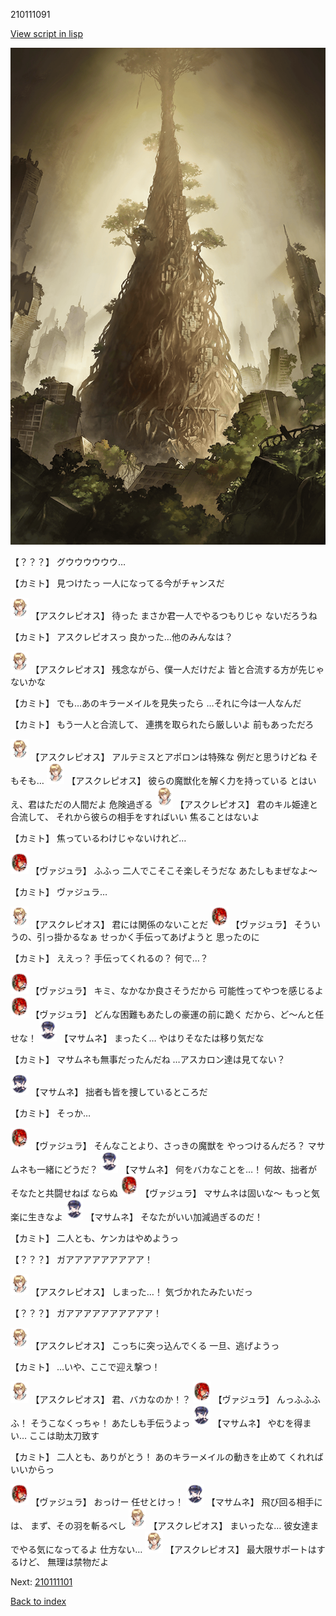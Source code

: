 210111091

[View script in lisp](../scripts/210111091.txt)

![in_underground_world.png](../images/backgrounds/in_underground_world.png)

【？？？】
グウウウウウウ…

【カミト】
見つけたっ
一人になってる今がチャンスだ

<img src="../images/units/1600111.png" alt="1600111.png" height="34"/>
【アスクレピオス】
待った
まさか君一人でやるつもりじゃ
ないだろうね

【カミト】
アスクレピオスっ
良かった…他のみんなは？

<img src="../images/units/1600111.png" alt="1600111.png" height="34"/>
【アスクレピオス】
残念ながら、僕一人だけだよ
皆と合流する方が先じゃないかな

【カミト】
でも…あのキラーメイルを見失ったら
…それに今は一人なんだ

【カミト】
もう一人と合流して、
連携を取られたら厳しいよ
前もあっただろ

<img src="../images/units/1600111.png" alt="1600111.png" height="34"/>
【アスクレピオス】
アルテミスとアポロンは特殊な
例だと思うけどね
そもそも…

<img src="../images/units/1600111.png" alt="1600111.png" height="34"/>
【アスクレピオス】
彼らの魔獣化を解く力を持っている
とはいえ、君はただの人間だよ
危険過ぎる

<img src="../images/units/1600111.png" alt="1600111.png" height="34"/>
【アスクレピオス】
君のキル姫達と合流して、
それから彼らの相手をすればいい
焦ることはないよ

【カミト】
焦っているわけじゃないけれど…

<img src="../images/units/3500511.png" alt="3500511.png" height="34"/>
【ヴァジュラ】
ふふっ
二人でこそこそ楽しそうだな
あたしもまぜなよ～

【カミト】
ヴァジュラ…

<img src="../images/units/1600111.png" alt="1600111.png" height="34"/>
【アスクレピオス】
君には関係のないことだ

<img src="../images/units/3500511.png" alt="3500511.png" height="34"/>
【ヴァジュラ】
そういうの、引っ掛かるなぁ
せっかく手伝ってあげようと
思ったのに

【カミト】
ええっ？
手伝ってくれるの？
何で…？

<img src="../images/units/3500511.png" alt="3500511.png" height="34"/>
【ヴァジュラ】
キミ、なかなか良さそうだから
可能性ってやつを感じるよ

<img src="../images/units/3500511.png" alt="3500511.png" height="34"/>
【ヴァジュラ】
どんな困難もあたしの豪運の前に跪く
だから、ど～んと任せな！

<img src="../images/units/3100111.png" alt="3100111.png" height="34"/>
【マサムネ】
まったく…
やはりそなたは移り気だな

【カミト】
マサムネも無事だったんだね
…アスカロン達は見てない？

<img src="../images/units/3100111.png" alt="3100111.png" height="34"/>
【マサムネ】
拙者も皆を捜しているところだ

【カミト】
そっか…

<img src="../images/units/3500511.png" alt="3500511.png" height="34"/>
【ヴァジュラ】
そんなことより、さっきの魔獣を
やっつけるんだろ？
マサムネも一緒にどうだ？

<img src="../images/units/3100111.png" alt="3100111.png" height="34"/>
【マサムネ】
何をバカなことを…！
何故、拙者がそなたと共闘せねば
ならぬ

<img src="../images/units/3500511.png" alt="3500511.png" height="34"/>
【ヴァジュラ】
マサムネは固いな～
もっと気楽に生きなよ

<img src="../images/units/3100111.png" alt="3100111.png" height="34"/>
【マサムネ】
そなたがいい加減過ぎるのだ！

【カミト】
二人とも、ケンカはやめようっ

【？？？】
ガアアアアアアアアア！

<img src="../images/units/1600111.png" alt="1600111.png" height="34"/>
【アスクレピオス】
しまった…！
気づかれたみたいだっ

【？？？】
ガアアアアアアアアアア！

<img src="../images/units/1600111.png" alt="1600111.png" height="34"/>
【アスクレピオス】
こっちに突っ込んでくる
一旦、逃げようっ

【カミト】
…いや、ここで迎え撃つ！

<img src="../images/units/1600111.png" alt="1600111.png" height="34"/>
【アスクレピオス】
君、バカなのか！？

<img src="../images/units/3500511.png" alt="3500511.png" height="34"/>
【ヴァジュラ】
んっふふふふ！
そうこなくっちゃ！
あたしも手伝うよっ

<img src="../images/units/3100111.png" alt="3100111.png" height="34"/>
【マサムネ】
やむを得まい…
ここは助太刀致す

【カミト】
二人とも、ありがとう！
あのキラーメイルの動きを止めて
くれればいいからっ

<img src="../images/units/3500511.png" alt="3500511.png" height="34"/>
【ヴァジュラ】
おっけー
任せとけっ！

<img src="../images/units/3100111.png" alt="3100111.png" height="34"/>
【マサムネ】
飛び回る相手には、
まず、その羽を斬るべし

<img src="../images/units/1600111.png" alt="1600111.png" height="34"/>
【アスクレピオス】
まいったな…
彼女達までやる気になってるよ
仕方ない…

<img src="../images/units/1600111.png" alt="1600111.png" height="34"/>
【アスクレピオス】
最大限サポートはするけど、
無理は禁物だよ

Next: [210111101](210111101.md)

[Back to index](index.md)
